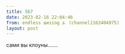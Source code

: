 ```yaml
---
title: 567
date: 2023-02-16 22:04:46
from: endless шизing ⍼ (channel1162404975)
layout: post
---
```


сами вы клоуны.......
